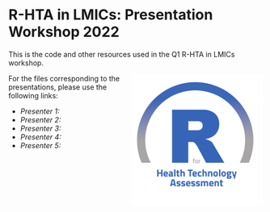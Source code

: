 # R-HTA in LMICs: Presentation Workshop 2022
This is the code and other resources used in the Q1 R-HTA in LMICs workshop.

<img src="img/logo.png" width="260" align="right" />

For the files corresponding to the presentations, please use the following links:

- *Presenter 1:*
- *Presenter 2:*
- *Presenter 3:*
- *Presenter 4:*
- *Presenter 5:*